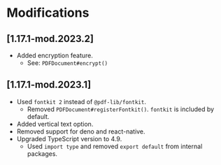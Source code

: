 # Modifications

## [1.17.1-mod.2023.2]

- Added encryption feature.
    - See: `PDFDocument#encrypt()`

## [1.17.1-mod.2023.1]

- Used `fontkit 2` instead of `@pdf-lib/fontkit`.
    - Removed `PDFDocument#registerFontkit()`. `fontkit` is included by default.
- Added vertical text option.
- Removed support for deno and react-native.
- Upgraded TypeScript version to 4.9.
    - Used `import type` and removed `export default` from internal packages.
